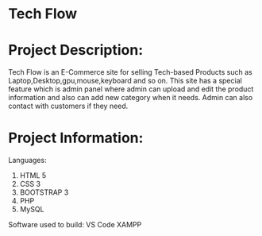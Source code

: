 # Tech Flow
# Project Description:
Tech Flow is an E-Commerce site for selling Tech-based Products such as Laptop,Desktop,gpu,mouse,keyboard and so on.
This site has a special feature which is admin panel where admin can upload and edit the product information and also can add new category when it needs.
Admin can also contact with customers if they need.

# Project Information:

Languages:
1) HTML 5
2) CSS 3
3) BOOTSTRAP 3
4) PHP
5) MySQL

Software used to build:
VS Code
XAMPP
